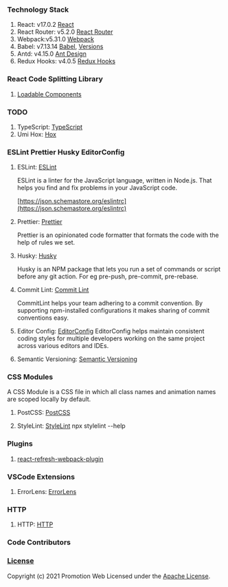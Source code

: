 ### Technology Stack

1. React: v17.0.2 [React](https://reactjs.org/)
2. React Router: v5.2.0 [React Router](https://reactrouter.com/)
3. Webpack:v5.31.0 [Webpack](https://webpack.js.org/)
4. Babel: v7.13.14 [Babel](https://babeljs.io/), [Versions](https://babel.docschina.org/versions/)
5. Antd: v4.15.0 [Ant Design](https://ant.design/index-cn)
6. Redux Hooks: v4.0.5 [Redux Hooks](https://react-redux.js.org/api/hooks)


### React Code Splitting Library

1. [Loadable Components](https://loadable-components.com/)

### TODO
1. TypeScript: [TypeScript](https://www.typescriptlang.org/)
2. Umi Hox: [Hox](https://github.com/umijs/hox)

### ESLint Prettier Husky EditorConfig

1. ESLint: [ESLint](https://eslint.org/)

   ESLint is a linter for the JavaScript language, written in Node.js. That helps you find and fix problems in your JavaScript code.

   [https://json.schemastore.org/eslintrc](https://json.schemastore.org/eslintrc)

2. Prettier: [Prettier](https://github.com/prettier/prettier)

    Prettier is an opinionated code formatter that formats the code with the help of rules we set.

3. Husky: [Husky](https://github.com/typicode/husky)

    Husky is an NPM package that lets you run a set of commands or script before any git action. For eg pre-push, pre-commit, pre-rebase.

4. Commit Lint: [Commit Lint ](https://commitlint.js.org)

    CommitLint helps your team adhering to a commit convention. By supporting npm-installed configurations it makes sharing of commit conventions easy.

5. Editor Config: [EditorConfig](https://EditorConfig.org)
    EditorConfig helps maintain consistent coding styles for multiple developers working on the same project across various editors and IDEs.

6. Semantic Versioning: [Semantic Versioning](https://semver.org/)

### CSS Modules

A CSS Module is a CSS file in which all class names and animation names are scoped locally by default.

1. PostCSS: [PostCSS](https://postcss.org/)

2. StyleLint: [StyleLint](https://stylelint.io/)
   npx stylelint --help


### Plugins

1. [react-refresh-webpack-plugin](https://github.com/pmmmwh/react-refresh-webpack-plugin)


### VSCode Extensions
1. ErrorLens: [ErrorLens](https://marketplace.visualstudio.com/items?itemName=usernamehw.errorlens)


### HTTP

1. HTTP: [HTTP](https://developer.mozilla.org/en-US/docs/Web/HTTP)

### Code Contributors

### [License](LICENSE)

Copyright (c) 2021 Promotion Web
Licensed under the [Apache License](LICENSE).